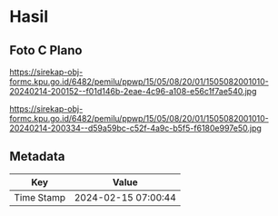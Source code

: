 # Hasil

## Foto C Plano

https://sirekap-obj-formc.kpu.go.id/6482/pemilu/ppwp/15/05/08/20/01/1505082001010-20240214-200152--f01d146b-2eae-4c96-a108-e56c1f7ae540.jpg

https://sirekap-obj-formc.kpu.go.id/6482/pemilu/ppwp/15/05/08/20/01/1505082001010-20240214-200334--d59a59bc-c52f-4a9c-b5f5-f6180e997e50.jpg


## Metadata

| Key        | Value               |
| ---------- | ------------------- |
| Time Stamp | 2024-02-15 07:00:44 |



